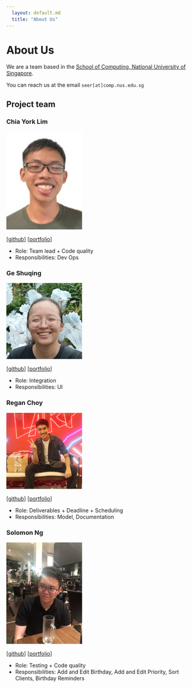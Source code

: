 ```yaml
---
  layout: default.md
  title: "About Us"
---
```


# About Us

We are a team based in the [School of Computing, National University of Singapore](http://www.comp.nus.edu.sg).

You can reach us at the email `seer[at]comp.nus.edu.sg`

## Project team

### Chia York Lim

<img src="images/yorklim.png" width="200px">

[[github](http://github.com/yorklim)]
[[portfolio](team/yorklim.md)]

* Role: Team lead + Code quality
* Responsibilities: Dev Ops

### Ge Shuqing

<img src="images/getsquared.png" width="200px">

[[github](http://github.com/getsquared)]
[[portfolio](team/shuqing.md)]

* Role: Integration
* Responsibilities: UI

### Regan Choy

<img src="images/reganchoy.png" width="200px">

[[github](http://github.com/ReganChoy)]
[[portfolio](team/reganchoy.md)]

* Role: Deliverables + Deadline + Scheduling
* Responsibilities: Model, Documentation

### Solomon Ng

<img src="images/solomonng2001.png" width="200px">

[[github](http://github.com/solomonng2001)]
[[portfolio](team/solomonng2001.md)]

* Role: Testing + Code quality
* Responsibilities: Add and Edit Birthday, Add and Edit Priority, Sort Clients, Birthday Reminders
